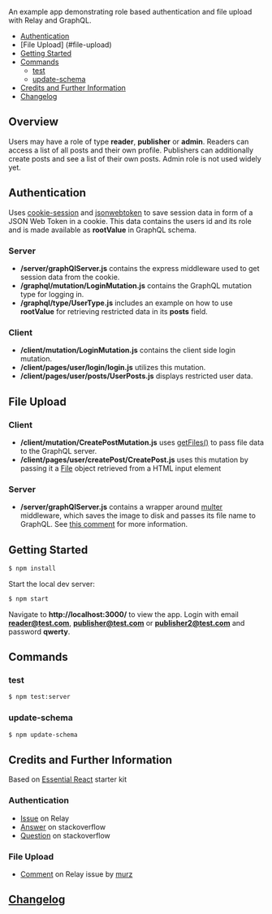 An example app demonstrating role based authentication and file upload with Relay and GraphQL.

- [Authentication](#authentication)
- [File Upload] (#file-upload)
- [Getting Started](#getting-started)
- [Commands](#commands)
  - [test](#test)
  - [update-schema](#update-schema)
- [Credits and Further Information](#credits-and-further-information)
- [Changelog](#changelog)

## Overview
Users may have a role of type **reader**, **publisher** or **admin**. Readers can access a list of all posts and their own profile. Publishers can additionally create posts and see a list of their own posts. Admin role is not used widely yet.

## Authentication

Uses [cookie-session](https://github.com/expressjs/cookie-session) and [jsonwebtoken](https://github.com/auth0/node-jsonwebtoken) to save session data in form of a JSON Web Token in a cookie. This data contains the users id and its role and is made available as **rootValue** in GraphQL schema.

### Server

- **/server/graphQlServer.js** contains the express middleware used to get session data from the cookie.
- **/graphql/mutation/LoginMutation.js** contains the GraphQL mutation type for logging in.
- **/graphql/type/UserType.js** includes an example on how to use **rootValue** for retrieving restricted data in its **posts** field.

### Client

- **/client/mutation/LoginMutation.js** contains the client side login mutation.
- **/client/pages/user/login/login.js** utilizes this mutation.
- **/client/pages/user/posts/UserPosts.js** displays restricted user data.

## File Upload

### Client

- **/client/mutation/CreatePostMutation.js** uses [getFiles()](https://facebook.github.io/relay/docs/api-reference-relay-mutation.html#getfiles) to pass file data to the GraphQL server.
- **/client/pages/user/createPost/CreatePost.js** uses this mutation by passing it a [File](https://developer.mozilla.org/en/docs/Web/API/File) object retrieved from a HTML input element

### Server

- **/server/graphQlServer.js** contains a wrapper around [multer](https://github.com/expressjs/multer) middleware, which saves the image to disk and passes its file name to GraphQL. See [this comment](https://github.com/graphql/express-graphql/issues/9#issuecomment-143331902) for more information.

## Getting Started

```sh
$ npm install
```

Start the local dev server:

```sh
$ npm start
```

Navigate to **http://localhost:3000/** to view the app. Login with email **reader@test.com**, **publisher@test.com** or **publisher2@test.com** and password **qwerty**.

## Commands

### test

```sh
$ npm test:server
```

### update-schema

```sh
$ npm update-schema
```

## Credits and Further Information

Based on [Essential React](https://github.com/pheuter/essential-react) starter kit 

### Authentication

- [Issue](https://github.com/facebook/relay/issues/294) on Relay
- [Answer](http://stackoverflow.com/a/34974614/3489363) on stackoverflow
- [Question](http://stackoverflow.com/questions/33550843/authentication-and-access-control-with-relay) on stackoverflow

### File Upload

- [Comment](https://github.com/graphql/express-graphql/issues/9#issuecomment-143331902) on Relay issue by [murz](https://github.com/murz)

## [Changelog](CHANGELOG.md)
